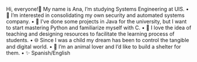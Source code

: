 Hi, everyone!👋
My name is Ana, I’m studying Systems Engineering at UIS.
• 👀 I’m interested in consolidating my own security and automated systems company. 
• 🌱 I’ve done some projects in Java for the university, but I want to start mastering Python and familiarize myself with C.
• 💞️ I love the idea of teaching and designing resources to facilitate the learning process of students.
• 🌐 Since I was a child my dream has been to control the tangible and digital world.
• 🐶 I’m an animal lover and I’d like to build a shelter for them.
• ✨ Spanish/English

<!---
Twilight27/Twilight27 is a ✨ special ✨ repository because its `README.md` (this file) appears on your GitHub profile.
You can click the Preview link to take a look at your changes.
--->
